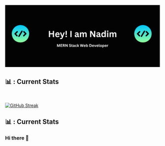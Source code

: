 <img src="image/banner.png" class="rounded-banner">

## :bar_chart: : Current Stats

<br />

<p align="center">

<a href="https://git.io/streak-stats"><img src="https://streak-stats.demolab.com?user=Md-Nadim-Mir&theme=github-dark" alt="GitHub Streak" /></a>

</p>

## :bar_chart: : Current Stats

### Hi there 👋

<!--
**Md-Nadim-Mir/Md-Nadim-Mir** is a ✨ _special_ ✨ repository because its `README.md` (this file) appears on your GitHub profile.

Here are some ideas to get you started:

- 🔭 I’m currently working on ...
- 🌱 I’m currently learning ...
- 👯 I’m looking to collaborate on ...
- 🤔 I’m looking for help with ...
- 💬 Ask me about ...
- 📫 How to reach me: ...
- 😄 Pronouns: ...
- ⚡ Fun fact: ...
-->
